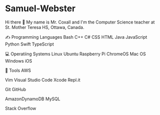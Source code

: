 # Samuel-Webster

Hi there 👋
My name is Mr. Coxall and I'm the Computer Science teacher at St. Mother Teresa HS, Ottawa, Canada.

✍ Programming Languages
Bash C++ C# CSS HTML Java JavaScript Python Swift TypeScript

💻 Operatiing Systems
Linux Ubuntu Raspberry Pi ChromeOS Mac OS Windows iOS

🔧 Tools
AWS

Vim Visual Studio Code Xcode Repl.it

Git GitHub

AmazonDynamoDB MySQL

Stack Overflow
